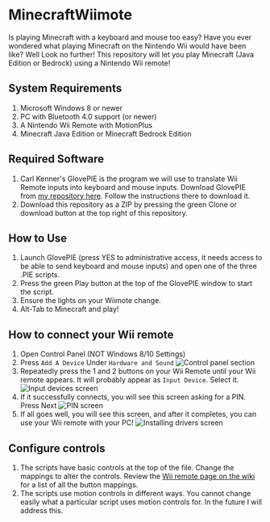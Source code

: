 # MinecraftWiimote

Is playing Minecraft with a keyboard and mouse too easy? Have you ever wondered what playing Minecraft on the Nintendo Wii would have been like? Well Look no further! This repository will let you play Minecraft (Java Edition or Bedrock) using a Nintendo Wii remote!

## System Requirements
1. Microsoft Windows 8 or newer
2. PC with Bluetooth 4.0 support (or newer)
3. A Nintendo Wii Remote with MotionPlus
4. Minecraft Java Edition or Minecraft Bedrock Edition

## Required Software
1. Carl Kenner's GlovePIE is the program we will use to translate Wii Remote inputs into keyboard and mouse inputs. Download GlovePIE from [my repository here](https://github.com/ravbug/glovepie). Follow the instructions there to download it. 
2. Download this repository as a ZIP by pressing the green Clone or download button at the top right of this repository.

## How to Use
1. Launch GlovePIE (press YES to administrative access, it needs access to be able to send keyboard and mouse inputs) and open one of the three .PIE scripts.
2. Press the green Play button at the top of the GlovePIE window to start the script.
3. Ensure the lights on your Wiimote change. 
4. Alt-Tab to Minecraft and play!

## How to connect your Wii remote
1. Open Control Panel (NOT Windows 8/10 Settings) 
2. Press `Add A Device` Under `Hardware and Sound` ![Control panel section](https://i.imgur.com/rSvdYWW.png)
3. Repeatedly press the 1 and 2 buttons on your Wii Remote until your Wii remote appears. It will probably appear as `Input Device`. Select it. ![Input devices screen](https://i.imgur.com/1ISLEWS.png)
4. If it successfully connects, you will see this screen asking for a PIN. Press Next ![PIN screen](https://i.imgur.com/35J7YM0.png)
5. If all goes well, you will see this screen, and after it completes, you can use your Wii remote with your PC! ![Installing drivers screen](https://i.imgur.com/MkTdU0N.png)

## Configure controls
1. The scripts have basic controls at the top of the file. Change the mappings to alter the controls. Review the [Wii remote page on the wiki](https://github.com/Ravbug/GlovePIE/wiki/Wiimote-(Nintendo-Wii-Remote)) for a list of all the button mappings.
2. The scripts use motion controls in different ways. You cannot change easily what a particular script uses motion controls for. In the future I will address this.

